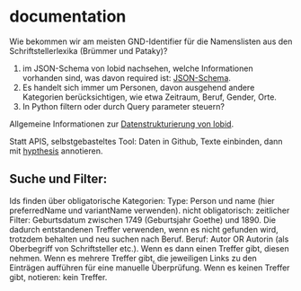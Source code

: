 # documentation
Wie bekommen wir am meisten GND-Identifier für die Namenslisten aus den Schriftstellerlexika (Brümmer und Pataky)?
1. im JSON-Schema von lobid nachsehen, welche Informationen vorhanden sind, was davon required ist: [JSON-Schema](https://github.com/hbz/lobid/blob/master/schemas/person.json).
2. Es handelt sich immer um Personen, davon ausgehend andere Kategorien berücksichtigen, wie etwa Zeitraum, Beruf, Gender, Orte.
3. In Python filtern oder durch Query parameter steuern? 

Allgemeine Informationen zur [Datenstrukturierung von lobid](https://github.com/hbz/lobid/blob/master/doc/lobid.md).


Statt APIS, selbstgebasteltes Tool: Daten in Github, Texte einbinden, dann mit [hypthesis](https://web.hypothes.is/) annotieren.

## Suche und Filter:

Ids finden über obligatorische Kategorien: Type: Person und name (hier preferredName und variantName verwenden).
nicht obligatorisch: zeitlicher Filter: Geburtsdatum zwischen 1749 (Geburtsjahr Goethe) und 1890. Die dadurch entstandenen Treffer verwenden, wenn es nicht gefunden wird, trotzdem behalten und neu suchen nach Beruf.
Beruf: Autor OR Autorin (als Oberbegriff von Schriftsteller etc.). 
Wenn es dann einen Treffer gibt, diesen nehmen.
Wenn es mehrere Treffer gibt, die jeweiligen Links zu den Einträgen aufführen für eine manuelle Überprüfung. 
Wenn es keinen Treffer gibt, notieren: kein Treffer. 
